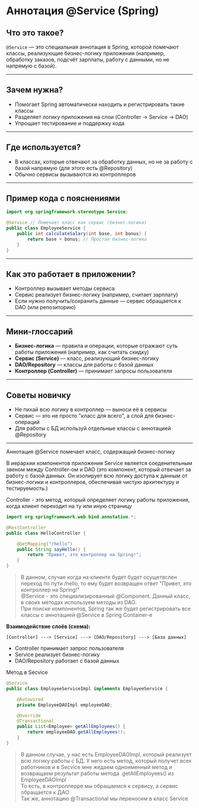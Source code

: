 # Аннотация @Service (Spring)

## Что это такое?

`@Service` — это специальная аннотация в Spring, которой помечают классы, реализующие бизнес-логику приложения (например, обработку заказов, подсчёт зарплаты, работу с данными, но не напрямую с базой).

---

## Зачем нужна?
- Помогает Spring автоматически находить и регистрировать такие классы
- Разделяет логику приложения на слои (Controller → Service → DAO)
- Упрощает тестирование и поддержку кода

---

## Где используется?
- В классах, которые отвечают за обработку данных, но не за работу с базой напрямую (для этого есть @Repository)
- Обычно сервисы вызываются из контроллеров

---

## Пример кода с пояснениями
```java
import org.springframework.stereotype.Service;

@Service // Помечает класс как сервис (бизнес-логика)
public class EmployeeService {
    public int calculateSalary(int base, int bonus) {
        return base + bonus; // Простая бизнес-логика
    }
}
```

---

## Как это работает в приложении?
- Контроллер вызывает методы сервиса
- Сервис реализует бизнес-логику (например, считает зарплату)
- Если нужно получить/сохранить данные — сервис обращается к DAO (или репозиторию)

---

## Мини-глоссарий
- **Бизнес-логика** — правила и операции, которые отражают суть работы приложения (например, как считать скидку)
- **Сервис (Service)** — класс, реализующий бизнес-логику
- **DAO/Repository** — классы для работы с базой данных
- **Контроллер (Controller)** — принимает запросы пользователя

---

## Советы новичку
- Не пихай всю логику в контроллер — выноси её в сервисы
- Сервис — это не просто "класс для всего", а слой для бизнес-операций
- Для работы с БД используй отдельные классы с аннотацией @Repository

---

Аннотация @Service помечает класс, содержащий бизнес-логику

В иерархии компонентов приложения Service является соеденительным звеном между Controller-ом и DAO (это компонент, который отвечает за работу с базой данных. Он изолирует всю логику доступа к данным от бизнес-логики и контроллеров, обеспечивая чистую архитектуру и тестируемость.)

Controller - это метод, который определяет логику работы приложения, когда клиент переходит на ту или иную страницу

```Java
import org.springframework.web.bind.annotation.*;

@RestController
public class HelloController {

    @GetMapping("/hello")
    public String sayHello() {
        return "Привет, это контроллер на Spring!";
    }
}
```

> В данном, случае когда на клиенте будет будет осущетвслен переход по пути /hello, то ему будет возвращен ответ "Привет, это контроллер на Spring!" <br> @Service - это специализированный @Component. Данный класс, в своих методах используем методы из DAO. <br> При поиске компонентов, Spring так же будет регистрировать все классы с аннотацией @Service в Spring Container-е

**Взаимодействие слоёв (схема):**

```
[Controller] ---> [Service] ---> [DAO/Repository] ---> [База данных]
```

- Controller принимает запрос пользователя
- Service реализует бизнес-логику
- DAO/Repository работает с базой данных

Метод в Secvice

```Java
@Service
public class EmployeeServiceImpl implements EmployeeService {

    @Autowired
    private EmployeeDAOImpl employeeDAO;

    @Override
    @Transactional
    public List<Employee> getAllEmployees() {
        return employeeDAO.getAllEmployees();
    }
}
```

> В данном случае, у нас есть EmployeeDAOImpl, который реализует всю логику работы с БД. У него есть метод, который получет всех работников и в Secvice мне жедаем одноименный метод и возвращаем результат работы метода .getAllEmployees() из EmployeeDAOImpl <br> То есть, в контроллерре мы обращаемся к сервису, а сервис обращается к ДАО <br> Так же, аннотацию @Transactional мы переносим в класс Service